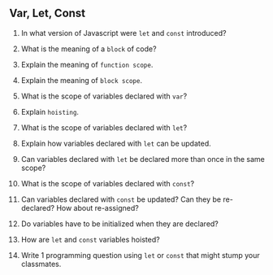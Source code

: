 ## Var, Let, Const

1. In what version of Javascript were `let` and `const` introduced?

2. What is the meaning of a `block` of code?

3. Explain the meaning of `function scope`.

4. Explain the meaning of `block scope`.

5. What is the scope of variables declared with `var`?

6. Explain `hoisting`.

7. What is the scope of variables declared with `let`?

8. Explain how variables declared with `let` can be updated.

9. Can variables declared with `let` be declared more than once in the same scope?

10. What is the scope of variables declared with `const`?

11. Can variables declared with `const` be updated? Can they be re-declared? How about re-assigned?

12. Do variables have to be initialized when they are declared?

13. How are `let` and `const` variables hoisted?

14. Write 1 programming question using `let` or `const` that might stump your classmates.
